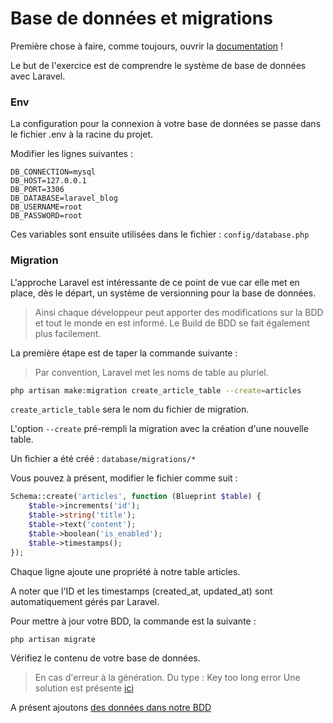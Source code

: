 # Base de données et migrations

Première chose à faire, comme toujours, ouvrir la [documentation](https://laravel.com/docs/5.6/migrations) !

Le but de l'exercice est de comprendre le système de base de données avec Laravel. 

### Env

La configuration pour la connexion à votre base de données se passe dans le fichier .env à la racine du projet.

Modifier les lignes suivantes :

```text
DB_CONNECTION=mysql
DB_HOST=127.0.0.1
DB_PORT=3306
DB_DATABASE=laravel_blog
DB_USERNAME=root
DB_PASSWORD=root
```

Ces variables sont ensuite utilisées dans le fichier : `config/database.php`


### Migration

L'approche Laravel est intéressante de ce point de vue car elle met en place, dès le départ, un système de 
versionning pour la base de données.

> Ainsi chaque développeur peut apporter des modifications sur la BDD et tout le monde en est informé.
> Le Build de BDD se fait également plus facilement.

La première étape est de taper la commande suivante :

> Par convention, Laravel met les noms de table au pluriel.

```bash
php artisan make:migration create_article_table --create=articles
```

`create_article_table` sera le nom du fichier de migration.

L'option `--create` pré-rempli la migration avec la création d'une nouvelle table.

Un fichier a été créé : `database/migrations/*`

Vous pouvez à présent, modifier le fichier comme suit :

```php
Schema::create('articles', function (Blueprint $table) {
    $table->increments('id');
    $table->string('title');
    $table->text('content');
    $table->boolean('is_enabled');
    $table->timestamps();
});
```

Chaque ligne ajoute une propriété à notre table articles.

A noter que l'ID et les timestamps (created_at, updated_at) sont automatiquement gérés par Laravel.

Pour mettre à jour votre BDD, la commande est la suivante :

```bash
php artisan migrate
```

Vérifiez le contenu de votre base de données.

> En cas d'erreur à la génération. 
> Du type :  Key too long error
> Une solution est présente [ici](https://laravel-news.com/laravel-5-4-key-too-long-error)


A présent ajoutons [des données dans notre BDD](./05-exercise-seeding.md)
